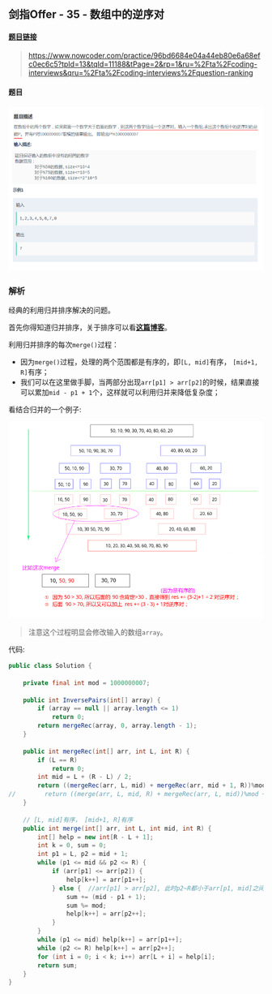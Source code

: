 ## 剑指Offer - 35 - 数组中的逆序对

#### [题目链接](https://www.nowcoder.com/practice/96bd6684e04a44eb80e6a68efc0ec6c5?tpId=13&tqId=11188&tPage=2&rp=1&ru=%2Fta%2Fcoding-interviews&qru=%2Fta%2Fcoding-interviews%2Fquestion-ranking)

> https://www.nowcoder.com/practice/96bd6684e04a44eb80e6a68efc0ec6c5?tpId=13&tqId=11188&tPage=2&rp=1&ru=%2Fta%2Fcoding-interviews&qru=%2Fta%2Fcoding-interviews%2Fquestion-ranking

#### 题目

![](images/35_t.png)

### 解析

经典的利用归并排序解决的问题。

首先你得知道归并排序，关于排序可以看[**这篇博客**](https://github.com/ZXZxin/ZXNotes/blob/master/%E6%95%B0%E6%8D%AE%E7%BB%93%E6%9E%84%E7%AE%97%E6%B3%95/Algorithm/Sort/%E5%90%84%E7%A7%8D%E6%8E%92%E5%BA%8F%E7%AE%97%E6%B3%95%E6%80%BB%E7%BB%93(%E5%85%A8%E9%9D%A2).md#%E5%BD%92%E5%B9%B6%E6%8E%92%E5%BA%8F)。

利用归并排序的每次`merge()`过程：

* 因为`merge()`过程，处理的两个范围都是有序的，即`[L, mid]`有序， `[mid+1, R]`有序；
* 我们可以在这里做手脚，当两部分出现`arr[p1] > arr[p2]`的时候，结果直接可以累加`mid - p1 + 1`个，这样就可以利用归并来降低复杂度；

看结合归并的一个例子:

![](images/35_s.png)

>  注意这个过程明显会修改输入的数组`array`。

代码:

```java
public class Solution {

    private final int mod = 1000000007;

    public int InversePairs(int[] array) {
        if (array == null || array.length <= 1)
            return 0;
        return mergeRec(array, 0, array.length - 1);
    }

    public int mergeRec(int[] arr, int L, int R) {
        if (L == R)
            return 0;
        int mid = L + (R - L) / 2;
        return ((mergeRec(arr, L, mid) + mergeRec(arr, mid + 1, R))%mod + merge(arr, L, mid, R))%mod; // 正确
//        return ((merge(arr, L, mid, R) + mergeRec(arr, L, mid))%mod + mergeRec(arr, mid + 1, R))%mod; // 错误
    }

    // [L, mid]有序， [mid+1, R]有序
    public int merge(int[] arr, int L, int mid, int R) {
        int[] help = new int[R - L + 1];
        int k = 0, sum = 0;
        int p1 = L, p2 = mid + 1;
        while (p1 <= mid && p2 <= R) {
            if (arr[p1] <= arr[p2]) {
                help[k++] = arr[p1++];
            } else {  //arr[p1] > arr[p2], 此时p2~R都小于arr[p1, mid]之间的元素，从这里求得逆序数
                sum += (mid - p1 + 1);
                sum %= mod;
                help[k++] = arr[p2++];
            }
        }
        while (p1 <= mid) help[k++] = arr[p1++];
        while (p2 <= R) help[k++] = arr[p2++];
        for (int i = 0; i < k; i++) arr[L + i] = help[i];
        return sum;
    }
}
```

